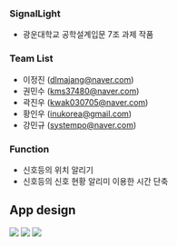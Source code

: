 ### SignalLight
- 광운대학교 공학설계입문 7조 과제 작품

### Team List
- 이정진 (dlmajang@naver.com)
- 권민수 (kms37480@naver.com)
- 곽진우 (kwak030705@naver.com)
- 황인우 (inukorea@gmail.com)
- 강민규 (systempo@naver.com)

### Function
- 신호등의 위치 알리기
- 신호등의 신호 현황 알리미 이용한 시간 단축

## App design
<div>
<img src="https://www.gstatic.com/mobilesdk/160323_mobilesdk/images/firebase_logotype_white_18dp.svg"/>
<img src="https://www.gstatic.com/mobilesdk/160323_mobilesdk/images/firebase_logotype_white_18dp.svge"/>
<img src="https://www.gstatic.com/mobilesdk/160323_mobilesdk/images/firebase_logotype_white_18dp.svg"/>
</div>
